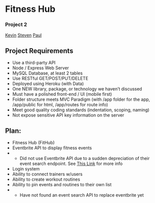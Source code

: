 # Fitness Hub
### Project 2

[Kevin](https://github.com/kevin-on-davis)
[Steven](https://github.com/philosopherstove)
[Paul](https://github.com/PaulB-H)

## Project Requirements
 - Use a third-party API
 - Node / Express Web Server
 - MySQL Database, at least 2 tables
 - Use RESTful GET/POST/PUT/DELETE
 - Deployed using Heroku (with Data)
 - One NEW library, package, or technology we haven’t discussed
 - Must have a polished front-end / UI (mobile first)
 - Folder structure meets MVC Paradigm (with /app folder for the app, /app/public for html, /app/routes for route info)
 - Meet good quality coding standards (indentation, scoping, naming)
 - Not expose sensitive API key information on the server


## Plan:
 - Fitness Hub (FitHub)
 - Eventbrite API to display fitness events
 - - Did not use Eventbrite API due to a sudden depreciation of their event search endpoint. See [This Link](https://groups.google.com/forum/#!topic/eventbrite-api/-E0MG7THMsc) for more info
 - Login system
 - Ability to connect trainers w/users
 - Ability to create workout routines
 - Ability to pin events and routines to their own list
 - - Have not found an event search API to replace eventbrite yet